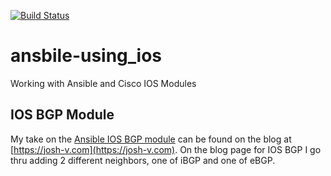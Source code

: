 [![Build Status](https://travis-ci.org/jvanderaa/ansible-using_ios.svg?branch=master)](https://travis-ci.org/jvanderaa/ansible-using_ios)  

# ansbile-using_ios

Working with Ansible and Cisco IOS Modules

## IOS BGP Module

My take on the [Ansible IOS BGP module](https://docs.ansible.com/ansible/latest/modules/ios_bgp_module.html)
can be found on the blog at [https://josh-v.com](https://josh-v.com). On the
blog page for IOS BGP I go thru adding 2 different neighbors, one of iBGP and
one of eBGP.
